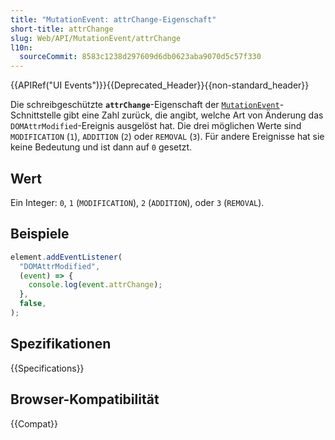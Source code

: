 ```yaml
---
title: "MutationEvent: attrChange-Eigenschaft"
short-title: attrChange
slug: Web/API/MutationEvent/attrChange
l10n:
  sourceCommit: 8583c1238d297609d6db0623aba9070d5c57f330
---
```


{{APIRef("UI Events")}}{{Deprecated_Header}}{{non-standard_header}}

Die schreibgeschützte **`attrChange`**-Eigenschaft der [`MutationEvent`](/de/docs/Web/API/MutationEvent)-Schnittstelle gibt eine Zahl zurück, die angibt, welche Art von Änderung das `DOMAttrModified`-Ereignis ausgelöst hat. Die drei möglichen Werte sind `MODIFICATION` (`1`), `ADDITION` (`2`) oder `REMOVAL` (`3`). Für andere Ereignisse hat sie keine Bedeutung und ist dann auf `0` gesetzt.

## Wert

Ein Integer: `0`, `1` (`MODIFICATION`), `2` (`ADDITION`), oder `3` (`REMOVAL`).

## Beispiele

```js
element.addEventListener(
  "DOMAttrModified",
  (event) => {
    console.log(event.attrChange);
  },
  false,
);
```

## Spezifikationen

{{Specifications}}

## Browser-Kompatibilität

{{Compat}}
